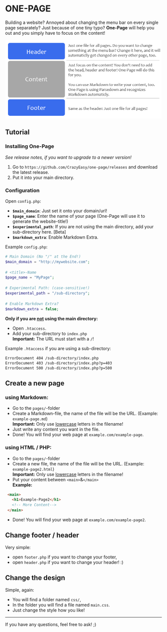 # ONE-PAGE
Building a website? Annoyed about changing the menu bar on every single page separately? Just because of one tiny typo? **One-Page** will help you out and you simply have to focus on the content!

![](/img/tutorial1.png)

## Tutorial

### Installing One-Page
_See release notes, if you want to upgrade to a newer version!_

1. Go to `https://github.com/CrazyEasy/one-page/releases` and download the latest release.
2. Put it into your main directory.

### Configuration
Open `config.php`:

- **`$main_domain`**: Just set it onto your domain/url!
- **`$page_name`**: Enter the name of your page (One-Page will use it to generate the website-title!)
- **`$experimental_path`**: If you are not using the main directory, add your sub-directory here. [Beta]
- **`$markdown_extra`**: Enable Markdown Extra.

Example ``config.php``:

```php    
# Main Domain (No "/" at the End!)
$main_domain = "http://mywebsite.com"; 

# <title>-Name
$page_name = "MyPage";

# Experimental Path: (case-sensitive!)
$experimental_path = "/sub-directory";

# Enable Markdown Extra?
$markdown_extra = false;
```


**Only if you are <u>not</u> using the main directory:**
- Open `.htaccess`.
- Add your sub-directory to `index.php` <br>
  **Important:** The URL must start with a `/`!
 

Example `.htaccess` if you are using a sub-directory:

```http   
ErrorDocument 404 /sub-directory/index.php
ErrorDocument 403 /sub-directory/index.php?p=403
ErrorDocument 500 /sub-directory/index.php?p=500
```

## Create a new page
### using Markdown:

- Go to the `pages/`-folder
- Create a Markdown-file, the name of the file will be the URL. (Example: `example-page.md`)<br>
  **Important:** Only use <u>lowercase</u> letters in the filename!
- Just write any content you want in the file.
- Done! You will find your web page at `example.com/example-page`.

### using HTML / PHP:
- Go to the `pages/`-folder
- Create a new file, the name of the file will be the URL. (Example: `example-page2.html`)<br>**Important:** Only use <u>lowercase</u> letters in the filename!
- Put your content between `<main>`&`</main>`<br>
  **Example:**
 ```html
  <main>
    <h1>Example-Page2</h1>
    <!-- More Content-->
  </main>
 ```
- Done! You will find your web page at `example.com/example-page2`.

## Change footer / header
Very simple: 
- open `footer.php` if you want to change your footer,
- open `header.php` if you want to change your header!
:)

## Change the design
Simple, again:
- You will find a folder named `css/`,
- In the folder you will find a file named `main.css`.
- Just change the style how you like!

---

If you have any questions, feel free to ask! ;)
